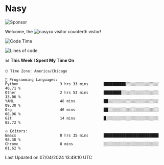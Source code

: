 # Nasy

<!--
<p align="center">
<img height="200" src="https://github-readme-stats.vercel.app/api?username=nasyxx&count_private=true&show_icons=true&theme=dracula&include_all_commits=true"/>
<img height="200" src="https://github-readme-stats.vercel.app/api/top-langs/?username=nasyxx&theme=dracula&hide=html,jupyter+notebook&count_private=true&show_icons=true"/>
</p>

  
----------------
-->

![Sponsor](https://img.shields.io/static/v1.svg?label=Sponsor&message=%E2%9D%A4&logo=GitHub&style=flat&color=pink)
 
Welcome, the ![nasyxx visitor counter](https://count.getloli.com/get/@nasyxx?theme=rule34)th vistor!
 
<!--START_SECTION:waka-->
![Code Time](http://img.shields.io/badge/Code%20Time-4%2C376%20hrs%2037%20mins-blue)

![Lines of code](https://img.shields.io/badge/From%20Hello%20World%20I%27ve%20Written-6.3%20million%20lines%20of%20code-blue)

📊 **This Week I Spent My Time On** 

```text
🕑︎ Time Zone: America/Chicago

💬 Programming Languages: 
Python                   3 hrs 33 mins       ██████████░░░░░░░░░░░░░░░   40.71 % 
Other                    2 hrs 53 mins       ████████░░░░░░░░░░░░░░░░░   33.06 % 
YAML                     48 mins             ██░░░░░░░░░░░░░░░░░░░░░░░   09.30 % 
Org                      46 mins             ██░░░░░░░░░░░░░░░░░░░░░░░   08.96 % 
Git                      14 mins             █░░░░░░░░░░░░░░░░░░░░░░░░   02.72 % 

🔥 Editors: 
Emacs                    8 hrs 35 mins       █████████████████████████   98.38 % 
Chrome                   8 mins              ░░░░░░░░░░░░░░░░░░░░░░░░░   01.62 % 
```


 Last Updated on 07/04/2024 13:49:10 UTC
<!--END_SECTION:waka-->

<!-- ![visitors](https://visitor-badge.laobi.icu/badge?page_id=nasyxx.nasyxx) -->
